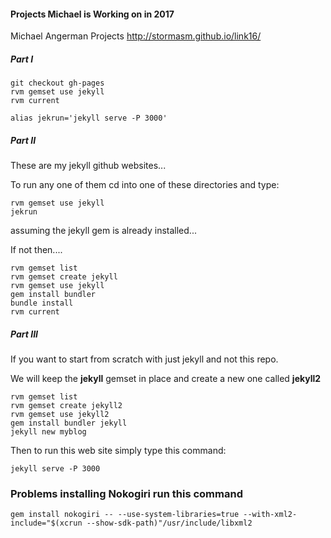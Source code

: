 #### Projects Michael is Working on in 2017

Michael Angerman Projects
http://stormasm.github.io/link16/

##### Part I

```
git checkout gh-pages
rvm gemset use jekyll
rvm current

alias jekrun='jekyll serve -P 3000'
```

##### Part II

These are my jekyll github websites...

To run any one of them cd into one of these directories and type:

```
rvm gemset use jekyll
jekrun
```

assuming the jekyll gem is already installed...

If not then....

```
rvm gemset list
rvm gemset create jekyll
rvm gemset use jekyll
gem install bundler
bundle install
rvm current
```

##### Part III

If you want to start from scratch with just jekyll and not this repo.

We will keep the **jekyll** gemset in place and
create a new one called **jekyll2**

```
rvm gemset list
rvm gemset create jekyll2
rvm gemset use jekyll2
gem install bundler jekyll
jekyll new myblog
```

Then to run this web site simply type this command:

```
jekyll serve -P 3000
```

### Problems installing Nokogiri run this command

```
gem install nokogiri -- --use-system-libraries=true --with-xml2-include="$(xcrun --show-sdk-path)"/usr/include/libxml2
```
